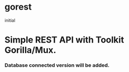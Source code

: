# gorest
initial

# Simple REST API with Toolkit Gorilla/Mux.



### Database connected version will be added.
